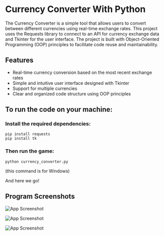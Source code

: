 
# Currency Converter With Python
The Currency Converter is a simple tool that allows users to convert between different currencies using real-time exchange rates. This project uses the Requests library to connect to an API for currency exchange data and Tkinter for the user interface. The project is built with Object-Oriented Programming (OOP) principles to facilitate code reuse and maintainability.

## Features
- Real-time currency conversion based on the most recent exchange rates
- Simple and intuitive user interface designed with Tkinter
- Support for multiple currencies
- Clear and organized code structure using OOP principles

## To run the code on your machine:
  ### Install the required dependencies:
  ```
  pip install requests
  pip install tk  
  ```
  ### Then run the game:
  ```
  python currency_converter.py
  ```
  (this command is for Windows)


And here we go!
## Program Screenshots

![App Screenshot](https://github.com/MohamedReda2003/Currency-Converter/assets/61638355/39f3a8f3-65e5-412a-8f65-de67e341c38a)

![App Screenshot](https://github.com/MohamedReda2003/Currency-Converter/assets/61638355/4f467e91-737a-430c-9372-acf312abb56d)


![App Screenshot](https://github.com/MohamedReda2003/Currency-Converter/assets/61638355/8f3cf20f-c6ce-4a46-a9f6-9dc111492562)

